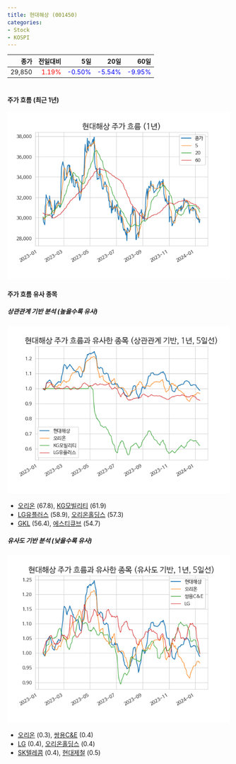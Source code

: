 ```yaml
---
title: 현대해상 (001450)
categories:
- Stock
- KOSPI
---
```


|종가|전일대비|5일|20일|60일|
|---:|-------:|--:|---:|---:|
|29,850|<span style="color: red">1.19%</span>|<span style="color: blue">-0.50%</span>|<span style="color: blue">-5.54%</span>|<span style="color: blue">-9.95%</span>|

<!-- more -->
#
#### 주가 흐름 (최근 1년)
![001450](/assets/images/stock/001450.png)


#### 주가 흐름 유사 종목


##### 상관관계 기반 분석 (높을수록 유사)
![001450](/assets/images/stock/001450_corr.png)
- [오리온](/271560/) (67.8), [KG모빌리티](/003620/) (61.9)
- [LG유플러스](/032640/) (58.9), [오리온홀딩스](/001800/) (57.3)
- [GKL](/114090/) (56.4), [에스티큐브](/052020/) (54.7)


##### 유사도 기반 분석 (낮을수록 유사)	
![001450](/assets/images/stock/001450_sim.png)
- [오리온](/271560/) (0.3), [쌍용C&E](/003410/) (0.4)
- [LG](/003550/) (0.4), [오리온홀딩스](/001800/) (0.4)
- [SK텔레콤](/017670/) (0.4), [현대제철](/004020/) (0.5)